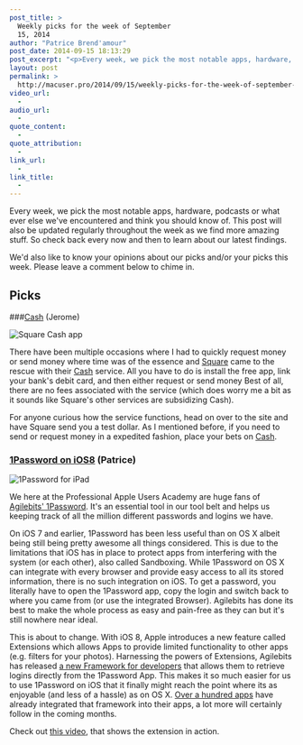 ```yaml
---
post_title: >
  Weekly picks for the week of September
  15, 2014
author: "Patrice Brend'amour"
post_date: 2014-09-15 18:13:29
post_excerpt: "<p>Every week, we pick the most notable apps, hardware, podcasts or what ever else we've encountered and think you should know of. This post will also be updated regularly throughout the week as we find more amazing stuff. So check back every now and then to learn about our latest findings.</p><p> </p><p>Our picks this week:</p><ul><li>Cash by Square</li><li>1Password for iOS8 by Agilebits</li></ul>"
layout: post
permalink: >
  http://macuser.pro/2014/09/15/weekly-picks-for-the-week-of-september-15-2014/
video_url:
  - 
audio_url:
  - 
quote_content:
  - 
quote_attribution:
  - 
link_url:
  - 
link_title:
  - 
---
```

Every week, we pick the most notable apps, hardware, podcasts or what ever else we've encountered and think you should know of. This post will also be updated regularly throughout the week as we find more amazing stuff. So check back every now and then to learn about our latest findings.

We'd also like to know your opinions about our picks and/or your picks this week. Please leave a comment below to chime in.

<h2>Picks</h2>

###<a href="https://itunes.apple.com/us/app/cash-send-money-for-free/id711923939?mt=8&amp;uo=4&amp;at=1l3v3UY">Cash</a> (Jerome)

<img src="/wp-content/uploads/2014/09/img.jpg" alt="Square Cash app" />

There have been multiple occasions where I had to quickly request money or send money where time was of the essence and <a href="https://squareup.com">Square</a> came to the rescue with their <a href="https://square.com/cash">Cash</a> service.  All you have to do is install the free app, link your bank's debit card, and then either request or send money  Best of all, there are no fees associated with the service (which does worry me a bit as it sounds like Square's other services are subsidizing Cash).

For anyone curious how the service functions, head on over to the  site and have Square send you a test dollar.  As I mentioned before, if you need to send or request money in a expedited fashion, place your bets on <a href="https://square.com/cash">Cash</a>.

<h3><a href="https://itunes.apple.com/us/app/1password-password-manager/id568903335?mt=8&amp;uo=4&amp;at=1l3vb3F">1Password on iOS8</a> (Patrice)</h3>

<img src="/wp-content/uploads/2014/09/1password_ipad_list.png" alt="1Password for iPad" />

We here at the Professional Apple Users Academy are huge fans of <a href="http://agilebits.com/1password">Agilebits' 1Password</a>. It's an essential tool in our tool belt and helps us keeping track of all the million different passwords and logins we have.

On iOS 7 and earlier, 1Password has been less useful than on OS X albeit being still being pretty awesome all things considered. This is due to the limitations that iOS has in place to protect apps from interfering with the system (or each other), also called Sandboxing. While 1Password on OS X can integrate with every browser and provide easy access to all its stored information, there is no such integration on iOS. To get a password, you literally have to open the 1Password app, copy the login and switch back to where you came from (or use the integrated Browser). Agilebits has done its best to make the whole process as easy and pain-free as they can but it's still nowhere near ideal.

This is about to change. With iOS 8, Apple introduces a new feature called Extensions which allows Apps to provide limited functionality to other apps (e.g. filters for your photos). Harnessing the powers of Extensions, Agilebits has released <a href="http://blog.agilebits.com/2014/07/30/introducing-the-1password-app-extension-for-ios-8-apps/">a new Framework for developers</a> that allows them to retrieve logins directly from the 1Password App. This makes it so much easier for us to use 1Password on iOS that it finally might reach the point where its as enjoyable (and less of a hassle) as on OS X. <a href="http://blog.agilebits.com/2014/09/03/1password-app-extension-developers/">Over a hundred apps</a> have already integrated that framework into their apps, a lot more will certainly follow in the coming months.

Check out <a href="http://vimeo.com/102142106">this video</a>, that shows the extension in action.